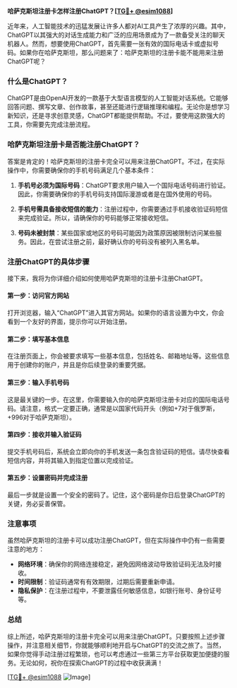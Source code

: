 **哈萨克斯坦注册卡怎样注册ChatGPT？[[TG💪+ @esim1088](https://t.me/s/esim1088)]**

近年来，人工智能技术的迅猛发展让许多人都对AI工具产生了浓厚的兴趣。其中，ChatGPT以其强大的对话生成能力和广泛的应用场景成为了一款备受关注的聊天机器人。然而，想要使用ChatGPT，首先需要一张有效的国际电话卡或虚拟号码。如果你在哈萨克斯坦，那么问题来了：哈萨克斯坦的注册卡能不能用来注册ChatGPT呢？

### 什么是ChatGPT？

ChatGPT是由OpenAI开发的一款基于大型语言模型的人工智能对话系统。它能够回答问题、撰写文章、创作故事，甚至还能进行逻辑推理和编程。无论你是想学习新知识，还是寻求创意灵感，ChatGPT都能提供帮助。不过，要使用这款强大的工具，你需要先完成注册流程。

### 哈萨克斯坦注册卡是否能注册ChatGPT？

答案是肯定的！哈萨克斯坦的注册卡完全可以用来注册ChatGPT。不过，在实际操作中，你需要确保你的手机号码满足几个基本条件：

1. **手机号必须为国际号码**：ChatGPT要求用户输入一个国际电话号码进行验证。因此，你需要确保你的手机号码支持国际漫游或者是在国外使用的号码。

2. **手机号需具备接收短信的能力**：注册过程中，你需要通过手机接收验证码短信来完成验证。所以，请确保你的号码能够正常接收短信。

3. **号码未被封禁**：某些国家或地区的号码可能因为政策原因被限制访问某些服务。因此，在尝试注册之前，最好确认你的号码没有被列入黑名单。

### 注册ChatGPT的具体步骤

接下来，我将为你详细介绍如何使用哈萨克斯坦的注册卡注册ChatGPT。

#### 第一步：访问官方网站

打开浏览器，输入“ChatGPT”进入其官方网站。如果你的语言设置为中文，你会看到一个友好的界面，提示你可以开始注册。

#### 第二步：填写基本信息

在注册页面上，你会被要求填写一些基本信息，包括姓名、邮箱地址等。这些信息用于创建你的账户，并且是你后续登录的重要凭据。

#### 第三步：输入手机号码

这是最关键的一步。在这里，你需要输入你的哈萨克斯坦注册卡对应的国际电话号码。请注意，格式一定要正确，通常是以国家代码开头（例如+7对于俄罗斯，+996对于哈萨克斯坦）。

#### 第四步：接收并输入验证码

提交手机号码后，系统会立即向你的手机发送一条包含验证码的短信。请尽快查看短信内容，并将其输入到指定位置以完成验证。

#### 第五步：设置密码并完成注册

最后一步就是设置一个安全的密码了。记住，这个密码是你日后登录ChatGPT的关键，务必妥善保管。

### 注意事项

虽然哈萨克斯坦的注册卡可以成功注册ChatGPT，但在实际操作中仍有一些需要注意的地方：

- **网络环境**：确保你的网络连接稳定，避免因网络波动导致验证码无法及时接收。
- **时间限制**：验证码通常有有效期限，过期后需要重新申请。
- **隐私保护**：在注册过程中，不要泄露任何敏感信息，如银行账号、身份证号等。

### 总结

综上所述，哈萨克斯坦的注册卡完全可以用来注册ChatGPT。只要按照上述步骤操作，并注意相关细节，你就能够顺利地开启与ChatGPT的交流之旅了。当然，如果你觉得手动注册过程繁琐，也可以考虑通过一些第三方平台获取更加便捷的服务。无论如何，祝你在探索ChatGPT的过程中收获满满！

[[TG💪+ @esim1088](https://t.me/s/esim1088) ![Image](https://i.postimg.cc/4NQfJmqS/Snipaste-2025-05-13-00-14-12.png)]